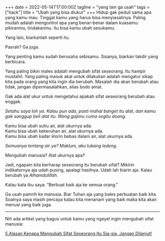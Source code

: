 +++
date = 2022-05-14T17:00:00Z
tagline = "yang lain ga usah"
tags = ["hack"]
title = "Ubah yang bisa diukur"
+++
Hidup gak peduli sama apa yang kamu mau. Tinggal kamu yang harus bisa menyiasatinya. Paling mudah adalah mengontrol apa yang benar-benar dalam kuasamu: pikiranmu, tindakanmu. Itu bisa kamu ubah sesukamu.

Yang lain, biarkanlah seperti itu.

Pasrah? Ga juga.

Yang penting kamu sudah berusaha sebisamu. Sisanya, biarkan takdir yang berbicara.

Yang paling bikin males adalah mengubah sifat seseorang. Itu hampir mustahil. Yang paling masuk akal untuk dilakukan adalah mengatur sikap kita pada orang yang kita ingin dia berubah. Masalah dia akan berubah atau tidak, jangan dipermasalahkan, alias bodo amat.

Gak ada alat ukur untuk mengetahui apakah sifat seseorang berubah atau enggak.

_Setahu saya loh ya. Kalau pun ada, pasti mahal banget itu alat, dan kamu gak sanggup beli alat itu. Wong gajimu cuma segitu doang._

Kamu bisa ubah suhu air, alat ukurnya ada.  
Kamu bisa ubah kekeruhan air, alat ukurnya ada.  
Kamu bisa ubah kadar klorin bebas dalam air, alat ukurnya ada.

_Semuanya tentang air ya? Maklum, aku tukang ledeng._

Mengubah manusia? Alat ukurnya apa?

Jadi, ngapain kita berharap seseorang itu berubah sifat? Mikirin indikatornya aja udah pusing, apalagi hasilnya. Udah lah biarin aja. Kalau berubah ya _Alhamdulillah._

Kalau kata ibu saya: “Berbuat baik aja ke semua orang.”

Ga usah pamrih ke manusia. Biar Tuhan aja yang bales perbuatan baik kita. Soalnya saya masih percaya kalau kita menanam yang baik maka kita akan menuai yang baik juga.

***

Nih ada artikel yang bagus untuk kamu yang ngeyel ingin mengubah sifat manusia:

[5 Alasan Kenapa Mengubah Sifat Seseorang Itu Sia-sia, Jangan Dilanjut!](https://www.idntimes.com/life/inspiration/louisa-gabe/mengubah-sifat-seseorang-c1c2/5)